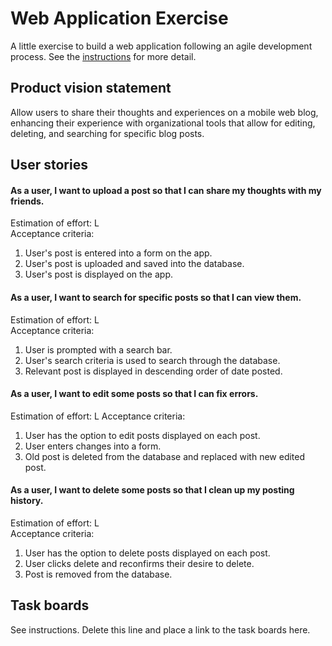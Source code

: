 # Web Application Exercise

A little exercise to build a web application following an agile development process. See the [instructions](instructions.md) for more detail.

## Product vision statement

Allow users to share their thoughts and experiences on a mobile web blog, enhancing their experience with organizational tools that allow for editing, deleting, and searching for specific blog posts.

## User stories

#### As a user, I want to upload a post so that I can share my thoughts with my friends.  
Estimation of effort: L  
Acceptance criteria:  
1. User's post is entered into a form on the app.
2. User's post is uploaded and saved into the database.
3. User's post is displayed on the app.

#### As a user, I want to search for specific posts so that I can view them.
Estimation of effort: L  
Acceptance criteria:
1. User is prompted with a search bar.
2. User's search criteria is used to search through the database.
3. Relevant post is displayed in descending order of date posted.

#### As a user, I want to edit some posts so that I can fix errors.  
Estimation of effort: L
Acceptance criteria:  
1. User has the option to edit posts displayed on each post.
2. User enters changes into a form.
3. Old post is deleted from the database and replaced with new edited post.

#### As a user, I want to delete some posts so that I clean up my posting history.
Estimation of effort: L  
Acceptance criteria:
1. User has the option to delete posts displayed on each post.
2. User clicks delete and reconfirms their desire to delete.
3. Post is removed from the database.

## Task boards

See instructions. Delete this line and place a link to the task boards here.
